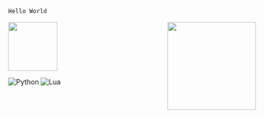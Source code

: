```python
Hello World
```


<img src="https://i.ytimg.com/vi/w_beFY-e9Nw/maxresdefault.jpg" style="height: 100px;" />


<img height="180em" src="https://github-readme-stats.vercel.app/api/top-langs/?username=Scoutsiyo&theme=merko&hide_border=true" style="float: right;" />

![Python](https://img.shields.io/badge/python-3670A0?style=for-the-badge&logo=python&logoColor=ffdd54)
![Lua](https://img.shields.io/badge/Lua-2C2D72?style=for-the-badge&logo=lua&logoColor=ffffff)
